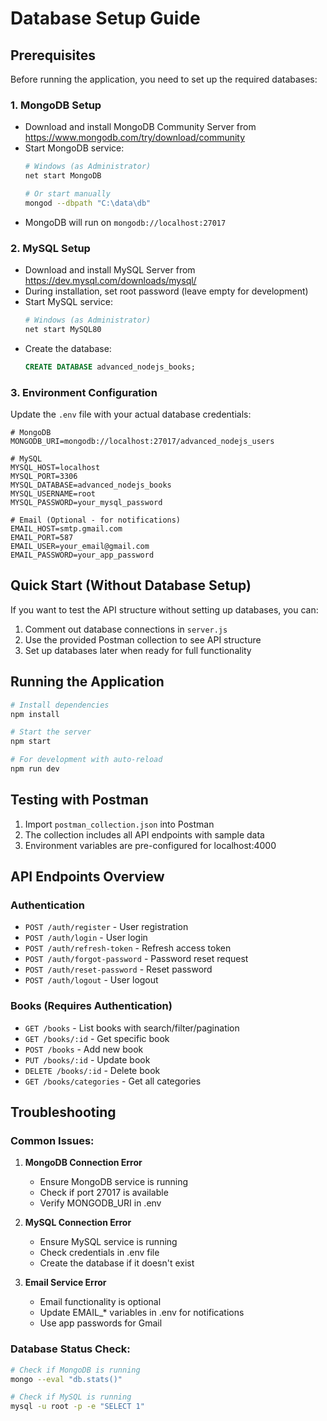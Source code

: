 # Database Setup Guide

## Prerequisites

Before running the application, you need to set up the required databases:

### 1. MongoDB Setup
- Download and install MongoDB Community Server from https://www.mongodb.com/try/download/community
- Start MongoDB service:
  ```bash
  # Windows (as Administrator)
  net start MongoDB
  
  # Or start manually
  mongod --dbpath "C:\data\db"
  ```
- MongoDB will run on `mongodb://localhost:27017`

### 2. MySQL Setup
- Download and install MySQL Server from https://dev.mysql.com/downloads/mysql/
- During installation, set root password (leave empty for development)
- Start MySQL service:
  ```bash
  # Windows (as Administrator)
  net start MySQL80
  ```
- Create the database:
  ```sql
  CREATE DATABASE advanced_nodejs_books;
  ```

### 3. Environment Configuration
Update the `.env` file with your actual database credentials:

```env
# MongoDB
MONGODB_URI=mongodb://localhost:27017/advanced_nodejs_users

# MySQL
MYSQL_HOST=localhost
MYSQL_PORT=3306
MYSQL_DATABASE=advanced_nodejs_books
MYSQL_USERNAME=root
MYSQL_PASSWORD=your_mysql_password

# Email (Optional - for notifications)
EMAIL_HOST=smtp.gmail.com
EMAIL_PORT=587
EMAIL_USER=your_email@gmail.com
EMAIL_PASSWORD=your_app_password
```

## Quick Start (Without Database Setup)

If you want to test the API structure without setting up databases, you can:

1. Comment out database connections in `server.js`
2. Use the provided Postman collection to see API structure
3. Set up databases later when ready for full functionality

## Running the Application

```bash
# Install dependencies
npm install

# Start the server
npm start

# For development with auto-reload
npm run dev
```

## Testing with Postman

1. Import `postman_collection.json` into Postman
2. The collection includes all API endpoints with sample data
3. Environment variables are pre-configured for localhost:4000

## API Endpoints Overview

### Authentication
- `POST /auth/register` - User registration
- `POST /auth/login` - User login
- `POST /auth/refresh-token` - Refresh access token
- `POST /auth/forgot-password` - Password reset request
- `POST /auth/reset-password` - Reset password
- `POST /auth/logout` - User logout

### Books (Requires Authentication)
- `GET /books` - List books with search/filter/pagination
- `GET /books/:id` - Get specific book
- `POST /books` - Add new book
- `PUT /books/:id` - Update book
- `DELETE /books/:id` - Delete book
- `GET /books/categories` - Get all categories

## Troubleshooting

### Common Issues:

1. **MongoDB Connection Error**
   - Ensure MongoDB service is running
   - Check if port 27017 is available
   - Verify MONGODB_URI in .env

2. **MySQL Connection Error**
   - Ensure MySQL service is running
   - Check credentials in .env file
   - Create the database if it doesn't exist

3. **Email Service Error**
   - Email functionality is optional
   - Update EMAIL_* variables in .env for notifications
   - Use app passwords for Gmail

### Database Status Check:

```bash
# Check if MongoDB is running
mongo --eval "db.stats()"

# Check if MySQL is running
mysql -u root -p -e "SELECT 1"
```

